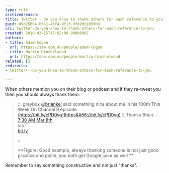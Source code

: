 ```yaml
---
type: rule
archivedreason: 
title: Twitter - Do you know to thank others for each reference to you?
guid: 89d25bb4-b341-45f4-9f13-9fa9dc2859b8
uri: twitter-do-you-know-to-thank-others-for-each-reference-to-you
created: 2010-03-15T17:02:09.0000000Z
authors:
- title: Adam Cogan
  url: https://ssw.com.au/people/adam-cogan
- title: Martin Hinshelwood
  url: https://ssw.com.au/people/martin-hinshelwood
related: []
redirects:
- twitter---do-you-know-to-thank-others-for-each-reference-to-you

---
```


When others mention you on their blog or podcast and if they re-tweet you then you should always thank them:


> ::: greybox
> @[briankel](http&#58;//twitter.com/briankel) said something nice about me in his 100th This Week On Channel 9 episode <br>      [https://bit.ly/cPD0vg](https&#58;//bit.ly/cPD0vg) :) Thanks Brian... <br>      [7:30 AM Mar 8th](http&#58;//twitter.com/MrHinsh/status/10160987074)<br>      via <br>      [bit.ly](https&#58;//bitly.com/)
> 
> :::
> 
> 
> **Figure: Good example, always thanking someone is not just good practice and polite, you both get Google juice as well
> **


Remember to say something constructive and not just "thanks".

<!--endintro-->
